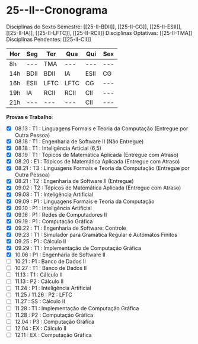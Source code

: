# 25--II--Cronograma

Disciplinas do Sexto Semestre: [[25-II-BDII]], [[25-II-CG]], [[25-II-ESII]], [[25-II-IA]], [[25-II-LFTC]], [[25-II-RCII]]
Disciplinas Optativas: [[25-II-TMA]]
Disciplinas Pendentes: [[25-II-CII]]

| Hor | Seg  | Ter  | Qua  | Qui  | Sex |
| --- | ---- | ---- | ---- | ---- | --- |
| 8h  | ---  | TMA  | ---  | ---  | --- |
| 14h | BDII | BDII | IA   | ESII | CG  |
| 16h | ESII | LFTC | LFTC | CG   | --- |
| 19h | IA   | RCII | RCII | CII  | --- |
| 21h | ---  | ---  | ---  | CII  | --- |

**Provas e Trabalho**:
- [X] 08.13 : T1 : Linguagens Formais e Teoria da Computação (Entregue por Outra Pessoa)
- [x] 08.18 : T1 : Engenharia de Software II (Não Entregue)
- [x] 08.18 : T1 : Inteligência Articial (6,5)
- [x] 08.19 : T1 : Tópicos de Matemática Aplicada (Entregue com Atraso)
- [x] 08.20 : E1 : Tópicos de Matemática Aplicada (Entregue com Atraso)
- [x] 08.21 : T3 : Linguagens Formais e Teoria da Computação (Entregue por Outra Pessoa)
- [x] 08.21 : T2 : Engenharia de Software II (Entregue)
- [x] 09.02 : T2 : Tópicos de Matemática Aplicada (Entregue com Atraso)
- [x] 09.08 : T1 : Inteligência Artificial
- [x] 09.09 : P1 : Linguagens Formais e Teoria da Computação
- [x] 09.10 : P1 : Inteligência Artificial
- [x] 09.16 : P1 : Redes de Computadores II
- [x] 09.19 : P1 : Computação Gráfica
- [x] 09.22 : T1 : Engenharia de Software: Controle
- [x] 09.23 : T1 : Simulador para Gramática Regular e Autômatos Finitos
- [x] 09.25 : P1 : Cálculo II
- [x] 09.29 : T1 : Implementação de Computação Gráfica
- [x] 10.06 : P1 : Engenharia de Software II
- [ ] 10.21 : P1 : Banco de Dados II
- [ ] 10.27 : T1 : Banco de Dados II
- [ ] 11.13 : T1 : Cálculo II
- [ ] 11.13 : P2 : Cálculo II
- [ ] 11.24 : P1 : Inteligência Artificial
- [ ] 11.25 / 11.26 : P2 : LFTC
- [ ] 11.27 : SS : Cálculo II
- [ ] 11.28 : T1 : Implementação de Computação Gráfica
- [ ] 11.28 : P2 : Computação Gráfica
- [ ] 12.04 : P3 : Computação Gráfica
- [ ] 12.04 : EX : Cálculo II
- [ ] 12.11 : EX : Computação Gráfica